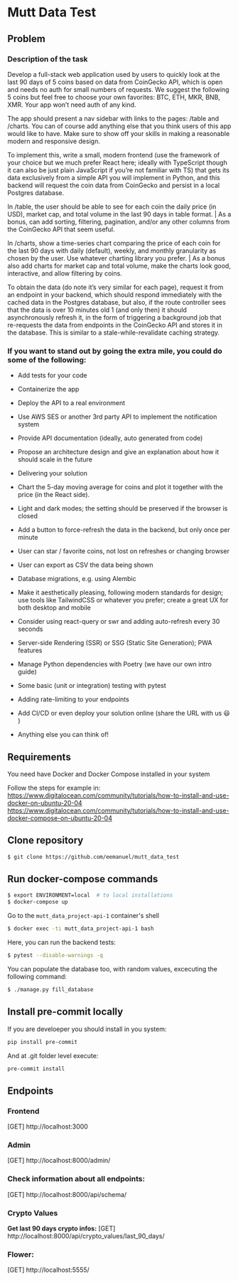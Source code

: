 # Mutt Data Test

## Problem

### Description of the task

Develop a full-stack web application used by users to quickly look at the last 90 days of
5 coins based on data from CoinGecko API, which is open and needs no auth for small
numbers of requests. We suggest the following 5 coins but feel free to choose your own
favorites: BTC, ETH, MKR, BNB, XMR. Your app won’t need auth of any kind.

The app should present a nav sidebar with links to the pages: /table and /charts. You
can of course add anything else that you think users of this app would like to have. Make
sure to show off your skills in making a reasonable modern and responsive design.

To implement this, write a small, modern frontend (use the framework of your choice but
we much prefer React here; ideally with TypeScript though it can also be just plain
JavaScript if you’re not familiar with TS) that gets its data exclusively from a simple API
you will implement in Python, and this backend will request the coin data from
CoinGecko and persist in a local Postgres database.

In /table, the user should be able to see for each coin the daily price (in USD), market
cap, and total volume in the last 90 days in table format. | As a bonus, can add sorting,
filtering, pagination, and/or any other columns from the CoinGecko API that seem useful.

In /charts, show a time-series chart comparing the price of each coin for the last 90
days with daily (default), weekly, and monthly granularity as chosen by the user. Use
whatever charting library you prefer. | As a bonus also add charts for market cap and
total volume, make the charts look good, interactive, and allow filtering by coins.

To obtain the data (do note it’s very similar for each page), request it from an endpoint in
your backend, which should respond immediately with the cached data in the Postgres
database, but also, if the route controller sees that the data is over 10 minutes old 1 (and
only then) it should asynchronously refresh it, in the form of triggering a background job
that re-requests the data from endpoints in the CoinGecko API and stores it in the
database. This is similar to a stale-while-revalidate caching strategy.

### If you want to stand out by going the extra mile, you could do some of the following:

- Add tests for your code
- Containerize the app
- Deploy the API to a real environment
- Use AWS SES or another 3rd party API to implement the notification system
- Provide API documentation (ideally, auto generated from code)
- Propose an architecture design and give an explanation about how it should scale in the future
- Delivering your solution

- Chart the 5-day moving average for coins and plot it together with the price (in the React side).
- Light and dark modes; the setting should be preserved if the browser is closed
- Add a button to force-refresh the data in the backend, but only once per minute
- User can star / favorite coins, not lost on refreshes or changing browser
- User can export as CSV the data being shown
- Database migrations, e.g. using Alembic
- Make it aesthetically pleasing, following modern standards for design; use tools like
  TailwindCSS or whatever you prefer; create a great UX for both desktop and mobile
- Consider using react-query or swr and adding auto-refresh every 30 seconds
- Server-side Rendering (SSR) or SSG (Static Site Generation); PWA features
- Manage Python dependencies with Poetry (we have our own intro guide)
- Some basic (unit or integration) testing with pytest
- Adding rate-limiting to your endpoints
- Add CI/CD or even deploy your solution online (share the URL with us 😃 )
- Anything else you can think of!

## Requirements

You need have Docker and Docker Compose installed in your system

Follow the steps for example in:
https://www.digitalocean.com/community/tutorials/how-to-install-and-use-docker-on-ubuntu-20-04
https://www.digitalocean.com/community/tutorials/how-to-install-and-use-docker-compose-on-ubuntu-20-04

## Clone repository

```sh
$ git clone https://github.com/eemanuel/mutt_data_test
```

## Run docker-compose commands

```sh
$ export ENVIRONMENT=local  # to local installations
$ docker-compose up
```

Go to the `mutt_data_project-api-1` container's shell

```sh
$ docker exec -ti mutt_data_project-api-1 bash
```

Here, you can run the backend tests:

```sh
$ pytest --disable-warnings -q
```

You can populate the database too, with random values, excecuting the following command:

```sh
$ ./manage.py fill_database
```

## Install pre-commit locally

If you are develoeper you should install in you system:

```sh
pip install pre-commit
```

And at .git folder level execute:

```sh
pre-commit install
```

## Endpoints

### Frontend

[GET] http://localhost:3000

### Admin

[GET] http://localhost:8000/admin/

### Check information about all endpoints:

[GET] http://localhost:8000/api/schema/

### Crypto Values

**Get last 90 days crypto infos:**
[GET] http://localhost:8000/api/crypto_values/last_90_days/

### Flower:

[GET] http://localhost:5555/
